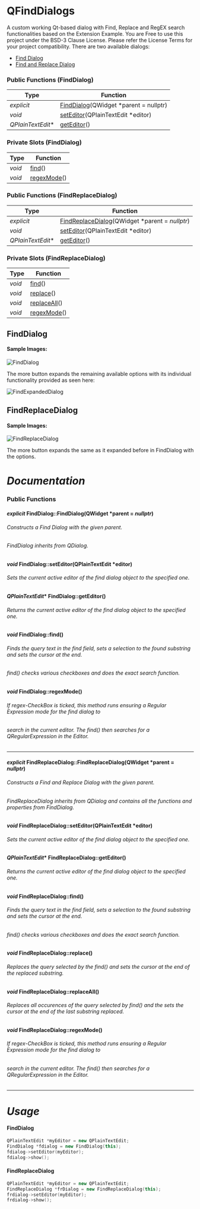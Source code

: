 # QFindDialogs
A custom working Qt-based dialog with Find, Replace and RegEX search functionalities based on the Extension Example.
You are Free to use this project under the BSD-3 Clause License. Please refer the License Terms for your project compatibility.
There are two available dialogs:

* [Find Dialog](#finddialog)
* [Find and Replace Dialog](#findreplacedialog)

### Public Functions (FindDialog)
| Type                 | Function                                |
| -------------------- | --------------------------------------- |
| *explicit*           |  [FindDialog](#documentation)(QWidget *parent = nullptr)  |
| *void*               |  [setEditor](#documentation)(QPlainTextEdit *editor)      |
| *QPlainTextEdit**    |  [getEditor](#documentation)()                            |

### Private Slots (FindDialog)
| Type                 | Function                                |
| -------------------- | --------------------------------------- |
| *void*               | [find](#documentation)()                                  |
| *void*               | [regexMode](#documentation)()                             |

### Public Functions (FindReplaceDialog)
| Type                 | Function                                |
| -------------------- | --------------------------------------- |
| *explicit*           |  [FindReplaceDialog](#documentation)(QWidget *parent = *nullptr*)|
| *void*               |  [setEditor](#documentation)(QPlainTextEdit *editor)      |
| *QPlainTextEdit**    |  [getEditor](#documentation)()                            |

### Private Slots (FindReplaceDialog)
| Type                 | Function                                |
| -------------------- | --------------------------------------- |
| *void*               | [find](#documentation)()                                  |
| *void*               | [replace](#documentation)()                               |
| *void*               | [replaceAll](#documentation)()                            |
| *void*               | [regexMode](#documentation)()                             |

## FindDialog
#### Sample Images:
  ![FindDialog](https://github.com/Master-Console/QFindDialogs/blob/master/snaps/screenshot2.png)
  
  The more button expands the remaining available options with its individual functionality provided as seen here:
  
  ![FindExpandedDialog](https://github.com/Master-Console/QFindDialogs/blob/master/snaps/screenshot3.png)
## FindReplaceDialog
#### Sample Images:
  ![FindReplaceDialog](https://github.com/Master-Console/QFindDialogs/blob/master/snaps/screenshot.png)
  
  The more button expands the same as it expanded before in FindDialog with the options.
  
  # _Documentation_
### Public Functions
#### *explicit* FindDialog::FindDialog(QWidget *parent = *nullptr*) 
###### Constructs a Find Dialog with the given parent.
###### FindDialog inherits from QDialog.
#### *void* FindDialog::setEditor(QPlainTextEdit *editor)
###### Sets the current active editor of the find dialog object to the specified one.
#### *QPlainTextEdit** FindDialog::getEditor()
###### Returns the current active editor of the find dialog object to the specified one.
#### *void* FindDialog::find()
###### Finds the query text in the find field, sets a selection to the found substring and sets the cursor at the end.
###### find() checks various checkboxes and does the exact search function.
#### *void* FindDialog::regexMode()
###### If regex-CheckBox is ticked, this method runs ensuring a Regular Expression mode for the find dialog to
###### search in the current editor. The find() then searches for a QRegularExpression in the Editor.
---
#### *explicit* FindReplaceDialog::FindReplaceDialog(QWidget *parent = *nullptr*) 
###### Constructs a Find and Replace Dialog with the given parent.
###### FindReplaceDialog inherits from QDialog and contains all the functions and properties from FindDialog.
#### *void* FindReplaceDialog::setEditor(QPlainTextEdit *editor)
###### Sets the current active editor of the find dialog object to the specified one.
#### *QPlainTextEdit** FindReplaceDialog::getEditor()
###### Returns the current active editor of the find dialog object to the specified one.
#### *void* FindReplaceDialog::find()
###### Finds the query text in the find field, sets a selection to the found substring and sets the cursor at the end.
###### find() checks various checkboxes and does the exact search function.
#### *void* FindReplaceDialog::replace()
###### Replaces the query selected by the find() and sets the cursor at the end of the replaced substring.
#### *void* FindReplaceDialog::replaceAll()
###### Replaces all occurences of the query selected by find() and the sets the cursor at the end of the last substring replaced.
#### *void* FindReplaceDialog::regexMode()
###### If regex-CheckBox is ticked, this method runs ensuring a Regular Expression mode for the find dialog to
###### search in the current editor. The find() then searches for a QRegularExpression in the Editor.
---
# _Usage_
#### FindDialog
```c++
QPlainTextEdit *myEditor = new QPlainTextEdit;
FindDialog *fdialog = new FindDialog(this);
fdialog->setEditor(myEditor);
fdialog->show();
```
#### FindReplaceDialog
```c++
QPlainTextEdit *myEditor = new QPlainTextEdit;
FindReplaceDialog *frDialog = new FindReplaceDialog(this);
frdialog->setEditor(myEditor);
frdialog->show();
```
